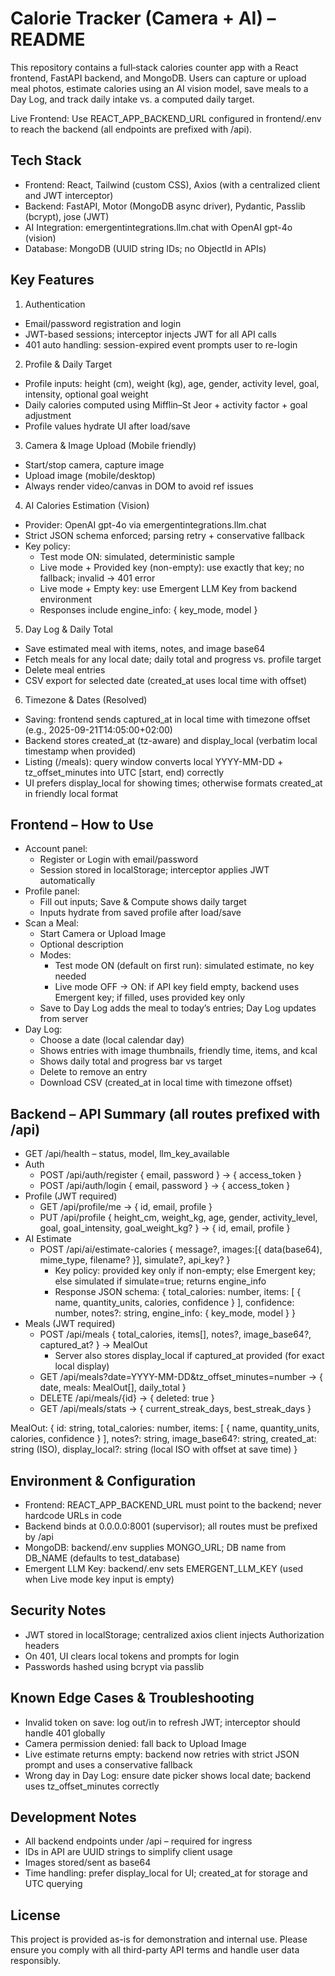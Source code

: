 # Calorie Tracker (Camera + AI) – README

This repository contains a full‑stack calories counter app with a React frontend, FastAPI backend, and MongoDB. Users can capture or upload meal photos, estimate calories using an AI vision model, save meals to a Day Log, and track daily intake vs. a computed daily target.

Live Frontend: Use REACT_APP_BACKEND_URL configured in frontend/.env to reach the backend (all endpoints are prefixed with /api).


## Tech Stack
- Frontend: React, Tailwind (custom CSS), Axios (with a centralized client and JWT interceptor)
- Backend: FastAPI, Motor (MongoDB async driver), Pydantic, Passlib (bcrypt), jose (JWT)
- AI Integration: emergentintegrations.llm.chat with OpenAI gpt-4o (vision)
- Database: MongoDB (UUID string IDs; no ObjectId in APIs)


## Key Features
1) Authentication
- Email/password registration and login
- JWT-based sessions; interceptor injects JWT for all API calls
- 401 auto handling: session-expired event prompts user to re-login

2) Profile & Daily Target
- Profile inputs: height (cm), weight (kg), age, gender, activity level, goal, intensity, optional goal weight
- Daily calories computed using Mifflin–St Jeor + activity factor + goal adjustment
- Profile values hydrate UI after load/save

3) Camera & Image Upload (Mobile friendly)
- Start/stop camera, capture image
- Upload image (mobile/desktop)
- Always render video/canvas in DOM to avoid ref issues

4) AI Calories Estimation (Vision)
- Provider: OpenAI gpt-4o via emergentintegrations.llm.chat
- Strict JSON schema enforced; parsing retry + conservative fallback
- Key policy:
  - Test mode ON: simulated, deterministic sample
  - Live mode + Provided key (non-empty): use exactly that key; no fallback; invalid -> 401 error
  - Live mode + Empty key: use Emergent LLM Key from backend environment
  - Responses include engine_info: { key_mode, model }

5) Day Log & Daily Total
- Save estimated meal with items, notes, and image base64
- Fetch meals for any local date; daily total and progress vs. profile target
- Delete meal entries
- CSV export for selected date (created_at uses local time with offset)

6) Timezone & Dates (Resolved)
- Saving: frontend sends captured_at in local time with timezone offset (e.g., 2025-09-21T14:05:00+02:00)
- Backend stores created_at (tz-aware) and display_local (verbatim local timestamp when provided)
- Listing (/meals): query window converts local YYYY-MM-DD + tz_offset_minutes into UTC [start, end) correctly
- UI prefers display_local for showing times; otherwise formats created_at in friendly local format


## Frontend – How to Use
- Account panel:
  - Register or Login with email/password
  - Session stored in localStorage; interceptor applies JWT automatically
- Profile panel:
  - Fill out inputs; Save & Compute shows daily target
  - Inputs hydrate from saved profile after load/save
- Scan a Meal:
  - Start Camera or Upload Image
  - Optional description
  - Modes:
    - Test mode ON (default on first run): simulated estimate, no key needed
    - Live mode OFF -> ON: if API key field empty, backend uses Emergent key; if filled, uses provided key only
  - Save to Day Log adds the meal to today’s entries; Day Log updates from server
- Day Log:
  - Choose a date (local calendar day)
  - Shows entries with image thumbnails, friendly time, items, and kcal
  - Shows daily total and progress bar vs target
  - Delete to remove an entry
  - Download CSV (created_at in local time with timezone offset)


## Backend – API Summary (all routes prefixed with /api)
- GET /api/health – status, model, llm_key_available
- Auth
  - POST /api/auth/register { email, password } -> { access_token }
  - POST /api/auth/login { email, password } -> { access_token }
- Profile (JWT required)
  - GET /api/profile/me -> { id, email, profile }
  - PUT /api/profile { height_cm, weight_kg, age, gender, activity_level, goal, goal_intensity, goal_weight_kg? } -> { id, email, profile }
- AI Estimate
  - POST /api/ai/estimate-calories { message?, images:[{ data(base64), mime_type, filename? }], simulate?, api_key? }
    - Key policy: provided key only if non-empty; else Emergent key; else simulated if simulate=true; returns engine_info
    - Response JSON schema:
      {
        total_calories: number,
        items: [ { name, quantity_units, calories, confidence } ],
        confidence: number,
        notes?: string,
        engine_info: { key_mode, model }
      }
- Meals (JWT required)
  - POST /api/meals { total_calories, items[], notes?, image_base64?, captured_at? } -> MealOut
    - Server also stores display_local if captured_at provided (for exact local display)
  - GET /api/meals?date=YYYY-MM-DD&tz_offset_minutes=number -> { date, meals: MealOut[], daily_total }
  - DELETE /api/meals/{id} -> { deleted: true }
  - GET /api/meals/stats -> { current_streak_days, best_streak_days }

MealOut:
{
  id: string,
  total_calories: number,
  items: [ { name, quantity_units, calories, confidence } ],
  notes?: string,
  image_base64?: string,
  created_at: string (ISO),
  display_local?: string (local ISO with offset at save time)
}


## Environment & Configuration
- Frontend: REACT_APP_BACKEND_URL must point to the backend; never hardcode URLs in code
- Backend binds at 0.0.0.0:8001 (supervisor); all routes must be prefixed by /api
- MongoDB: backend/.env supplies MONGO_URL; DB name from DB_NAME (defaults to test_database)
- Emergent LLM Key: backend/.env sets EMERGENT_LLM_KEY (used when Live mode key input is empty)


## Security Notes
- JWT stored in localStorage; centralized axios client injects Authorization headers
- On 401, UI clears local tokens and prompts for login
- Passwords hashed using bcrypt via passlib


## Known Edge Cases & Troubleshooting
- Invalid token on save: log out/in to refresh JWT; interceptor should handle 401 globally
- Camera permission denied: fall back to Upload Image
- Live estimate returns empty: backend now retries with strict JSON prompt and uses a conservative fallback
- Wrong day in Day Log: ensure date picker shows local date; backend uses tz_offset_minutes correctly


## Development Notes
- All backend endpoints under /api – required for ingress
- IDs in API are UUID strings to simplify client usage
- Images stored/sent as base64
- Time handling: prefer display_local for UI; created_at for storage and UTC querying


## License
This project is provided as-is for demonstration and internal use. Please ensure you comply with all third-party API terms and handle user data responsibly.